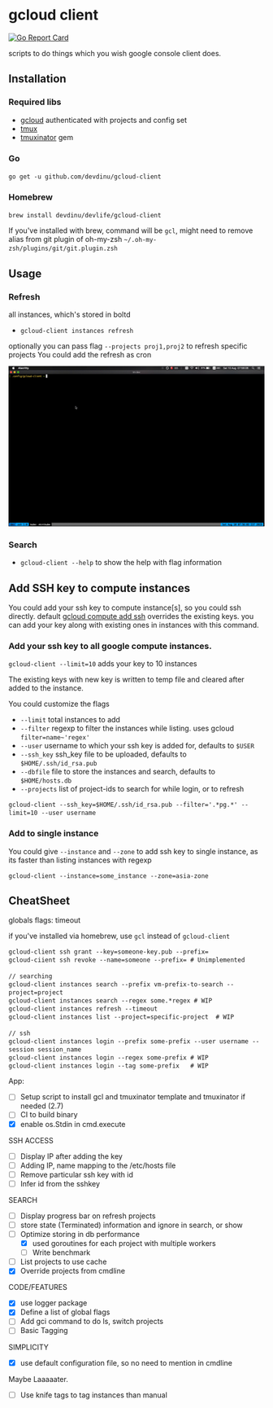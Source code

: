 # gcloud client
[![Go Report Card](https://goreportcard.com/badge/github.com/devdinu/gcloud-client)](https://goreportcard.com/report/github.com/devdinu/gcloud-client)

 scripts to do things which you wish google console client does.

## Installation

### Required libs
- [gcloud](https://cloud.google.com/sdk/gcloud) authenticated with projects and config set
- [tmux](https://github.com/tmux/tmux)
- [tmuxinator](https://github.com/tmuxinator/tmuxinator) gem

### Go
`go get -u github.com/devdinu/gcloud-client`

### Homebrew
`brew install devdinu/devlife/gcloud-client`

If you've installed with brew, command will be `gcl`, might need to remove alias from git plugin of oh-my-zsh `~/.oh-my-zsh/plugins/git/git.plugin.zsh`

## Usage

### Refresh
all instances, which's stored in boltd
- `gcloud-client instances refresh`

optionally you can pass flag `--projects proj1,proj2` to refresh specific projects
You could add the refresh as cron

![Demo](https://raw.githubusercontent.com/devdinu/gcloud-client/master/demo/refresh-demo.gif)

### Search

- `gcloud-client --help` to show the help with flag information

## Add SSH key to compute instances

You could add your ssh key to compute instance[s], so you could ssh directly. default [gcloud compute add ssh](https://cloud.google.com/compute/docs/instances/adding-removing-ssh-keys) overrides the existing keys.
you can add your key along with existing ones in instances with this command.

### Add your ssh key to all google compute instances.
`gcloud-client --limit=10` adds your key to 10 instances

The existing keys with new key is written to temp file and cleared after added to the instance.

You could customize the flags
- `--limit` total instances to add
- `--filter` regexp to filter the instances while listing. uses gcloud `filter=name~'regex'`
- `--user` username to which your ssh key is added for, defaults to `$USER`
- `--ssh_key` ssh_key file to be uploaded, defaults to `$HOME/.ssh/id_rsa.pub`
- `--dbfile` file to store the instances and search, defaults to `$HOME/hosts.db`
- `--projects` list of project-ids to search for while login, or to refresh


```
gcloud-client --ssh_key=$HOME/.ssh/id_rsa.pub --filter='.*pg.*' --limit=10 --user username
```

### Add to single instance
You could give `--instance` and `--zone` to add ssh key to single instance, as its faster than listing instances with regexp

```
gcloud-client --instance=some_instance --zone=asia-zone

```


## CheatSheet
globals flags:
timeout

if you've installed via homebrew, use `gcl` instead of `gcloud-client`

```
gcloud-client ssh grant --key=someone-key.pub --prefix=
gcloud-ciient ssh revoke --name=someone --prefix= # Unimplemented

// searching
gcloud-client instances search --prefix vm-prefix-to-search --project=project
gcloud-client instances search --regex some.*regex # WIP
gcloud-client instances refresh --timeout
gcloud-client instances list --project=specific-project  # WIP

// ssh
gcloud-client instances login --prefix some-prefix --user username --session session_name
gcloud-client instances login --regex some-prefix # WIP
gcloud-client instances login --tag some-prefix   # WIP
```


App:
* [ ] Setup script to install gcl and tmuxinator template and tmuxinator if needed (2.7)
* [ ] CI to build binary
* [X] enable os.Stdin in cmd.execute

SSH ACCESS
* [ ] Display IP after adding the key
* [ ] Adding IP, name mapping to the /etc/hosts file
* [ ] Remove particular ssh key with id
* [ ] Infer id from the sshkey

SEARCH
* [ ] Display progress bar on refresh projects
* [ ] store state (Terminated) information and ignore in search, or show
* [ ] Optimize storing in db performance
    * [X] used goroutines for each project with multiple workers
    * [ ] Write benchmark
* [ ] List projects to use cache
* [X] Override projects from cmdline

CODE/FEATURES
* [X] use logger package
* [X] Define a list of global flags
* [ ] Add gci command to do ls, switch projects
* [ ] Basic Tagging

SIMPLICITY
* [X] use default configuration file, so no need to mention in cmdline

Maybe Laaaaater.
* [ ] Use knife tags to tag instances than manual
